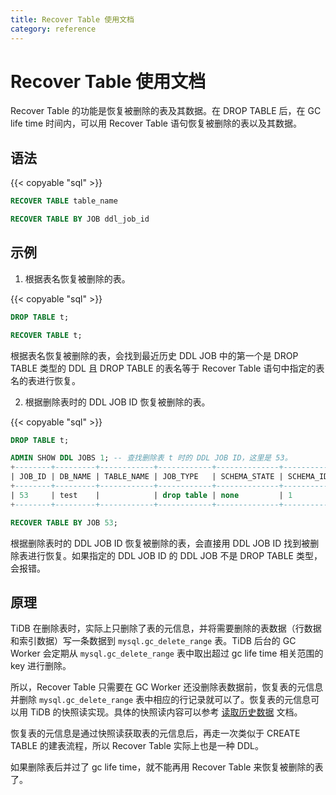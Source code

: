 ```yaml
---
title: Recover Table 使用文档
category: reference
---
```


# Recover Table 使用文档

Recover Table 的功能是恢复被删除的表及其数据。在 DROP TABLE 后，在 GC life time 时间内，可以用 Recover Table 语句恢复被删除的表以及其数据。

## 语法

{{< copyable "sql" >}}

```sql
RECOVER TABLE table_name

RECOVER TABLE BY JOB ddl_job_id
```

## 示例

1. 根据表名恢复被删除的表。

{{< copyable "sql" >}}

```sql
DROP TABLE t;

RECOVER TABLE t;
```

根据表名恢复被删除的表，会找到最近历史 DDL JOB 中的第一个是 DROP TABLE 类型的 DDL 且 DROP TABLE 的表名等于 Recover Table 语句中指定的表名的表进行恢复。


2. 根据删除表时的 DDL JOB ID 恢复被删除的表。


{{< copyable "sql" >}}

```sql
DROP TABLE t;

ADMIN SHOW DDL JOBS 1; -- 查找删除表 t 时的 DDL JOB ID，这里是 53。
+--------+---------+------------+------------+--------------+-----------+----------+-----------+-----------------------------------+--------+
| JOB_ID | DB_NAME | TABLE_NAME | JOB_TYPE   | SCHEMA_STATE | SCHEMA_ID | TABLE_ID | ROW_COUNT | START_TIME                        | STATE  |
+--------+---------+------------+------------+--------------+-----------+----------+-----------+-----------------------------------+--------+
| 53     | test    |            | drop table | none         | 1         | 41       | 0         | 2019-07-10 13:23:18.277 +0800 CST | synced |
+--------+---------+------------+------------+--------------+-----------+----------+-----------+-----------------------------------+--------+

RECOVER TABLE BY JOB 53;
```

根据删除表时的 DDL JOB ID 恢复被删除的表，会直接用 DDL JOB ID 找到被删除表进行恢复。如果指定的 DDL JOB ID 的 DDL JOB 不是 DROP TABLE 类型，会报错。

## 原理

TiDB 在删除表时，实际上只删除了表的元信息，并将需要删除的表数据（行数据和索引数据）写一条数据到 `mysql.gc_delete_range` 表。TiDB 后台的 GC Worker 会定期从 `mysql.gc_delete_range` 表中取出超过 gc life time 相关范围的 key 进行删除。

所以，Recover Table 只需要在 GC Worker 还没删除表数据前，恢复表的元信息并删除 `mysql.gc_delete_range` 表中相应的行记录就可以了。恢复表的元信息可以用 TiDB 的快照读实现。具体的快照读内容可以参考 [读取历史数据](../../../how-to/get-started/read-historical-data.md) 文档。

恢复表的元信息是通过快照读获取表的元信息后，再走一次类似于 CREATE TABLE 的建表流程，所以 Recover Table 实际上也是一种 DDL。

如果删除表后并过了 gc life time，就不能再用 Recover Table 来恢复被删除的表了。
